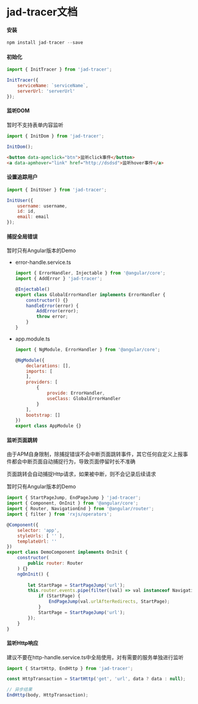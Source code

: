 # jad-tracer文档

#### 安装

```javascript
npm install jad-tracer --save
```

#### 初始化

```javascript
import { InitTracer } from 'jad-tracer';

InitTracer({
    serviceName: `serviceName`,
    serverUrl: 'serverUrl'
});
```

#### 监听DOM

暂时不支持表单内容监听

```javascript
import { InitDom } from 'jad-tracer';

InitDom();
```

```html
<button data-apmclick="btn">监听click事件</button>
<a data-apmhover="link" href="http://dsdsd">监听hover事件</a>
```



#### 设置追踪用户

```javascript
import { InitUser } from 'jad-tracer';

InitUser({
    username: username,
    id: id,
    email: email
});
```

#### 捕捉全局错误

暂时只有Angular版本的Demo

- error-handle.service.ts

  ```javascript
  import { ErrorHandler, Injectable } from '@angular/core';
  import { AddError } 'jad-tracer';
  
  @Injectable()
  export class GlobalErrorHandler implements ErrorHandler {
      constructor() {}
      handleError(error) {
          AddError(error);
          throw error;
      }
  }
  ```

  

- app.module.ts

  ```javascript
  import { NgModule, ErrorHandler } from '@angular/core';
  
  @NgModule({
      declarations: [],
      imports: [
      ],
      providers: [
          {
              provide: ErrorHandler,
              useClass: GlobalErrorHandler
          }
      ],
      bootstrap: []
  })
  export class AppModule {}
  ```

#### 监听页面跳转

由于APM自身限制，除捕捉错误不会中断页面跳转事件，其它任何自定义上报事件都会中断页面自动捕捉行为，导致页面停留时长不准确

页面跳转会自动捕捉Http请求，如果被中断，则不会记录后续请求

暂时只有Angular版本的Demo

```javascript
import { StartPageJump, EndPageJump } 'jad-tracer';
import { Component, OnInit } from '@angular/core';
import { Router, NavigationEnd } from '@angular/router';
import { filter } from 'rxjs/operators';

@Component({
    selector: 'app',
    styleUrls: [ '' ],
    templateUrl: ''
})
export class DemoComponent implements OnInit {
    constructor(
        public router: Router
    ) {}
    ngOnInit() {
        
        let StartPage = StartPageJump('url');
        this.router.events.pipe(filter((val) => val instanceof NavigationEnd)).subscribe((val: any) => {
            if (StartPage) {
                EndPageJump(val.urlAfterRedirects, StartPage);
            }
            StartPage = StartPageJump('url');
        });
    }
}
```

#### 监听Http响应

建议不要在http-handle.service.ts中全局使用，对有需要的服务单独进行监听

```javascript
import { StartHttp, EndHttp } from 'jad-tracer';

const HttpTransaction = StartHttp('get', 'url', data ? data : null);

// 异步结果
EndHttp(body, HttpTransaction);

```

